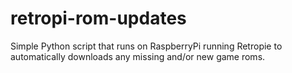 # retropi-rom-updates
Simple Python script that runs on RaspberryPi running Retropie to automatically downloads any missing and/or new game roms.
